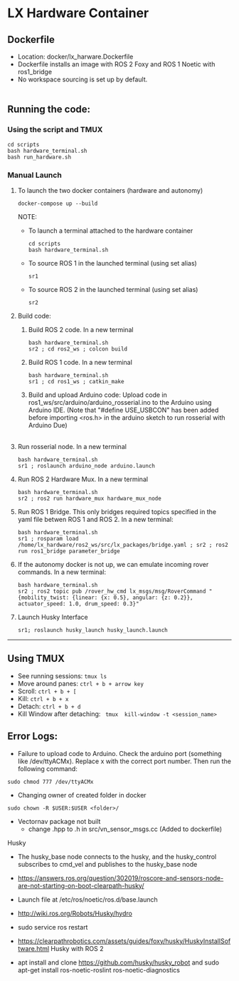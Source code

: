 # LX Hardware Container

## Dockerfile
- Location: docker/lx_harware.Dockerfile
- Dockerfile installs an image with ROS 2 Foxy and ROS 1 Noetic with ros1_bridge
- No workspace sourcing is set up by default.
<br> <br>


## Running the code:
### Using the script and TMUX 
```
cd scripts
bash hardware_terminal.sh
bash run_hardware.sh
```

### Manual Launch
1. To launch the two docker containers (hardware and autonomy) 
    ```
    docker-compose up --build
    ```

    NOTE: 
    - To launch a terminal attached to the hardware container
        ```
        cd scripts
        bash hardware_terminal.sh
        ```

    - To source ROS 1 in the launched terminal (using set alias)
        ``` 
        sr1
        ```
    - To source ROS 2 in the launched terminal (using set alias)
        ```
        sr2
        ```

2. Build code:
    1. Build ROS 2 code. In a new terminal
        ```
        bash hardware_terminal.sh
        sr2 ; cd ros2_ws ; colcon build
        ```
    2. Build ROS 1 code. In a new terminal
        ```
        bash hardware_terminal.sh
        sr1 ; cd ros1_ws ; catkin_make
        ```
    3. Build and upload Arduino code: Upload code in ros1_ws/src/arduino/arduino_rosserial.ino to the Arduino using Arduino IDE. (Note that "#define USE_USBCON" has been added before importing <ros.h> in the arduino sketch to run rosserial with Arduino Due) <br> <br>

2. Run rosserial node. In a new terminal
    ```
    bash hardware_terminal.sh
    sr1 ; roslaunch arduino_node arduino.launch
    ```

3. Run ROS 2 Hardware Mux. In a new terminal
    ```
    bash hardware_terminal.sh
    sr2 ; ros2 run hardware_mux hardware_mux_node
    ```

4. Run ROS 1 Bridge. This only bridges required topics specified in the yaml file betwen ROS 1 and ROS 2. In a new terminal:
    ```
    bash hardware_terminal.sh
    sr1 ; rosparam load /home/lx_hardware/ros2_ws/src/lx_packages/bridge.yaml ; sr2 ; ros2 run ros1_bridge parameter_bridge
    ```

5. If the autonomy docker is not up, we can emulate incoming rover commands. In a new terminal:
    ```
    bash hardware_terminal.sh
    sr2 ; ros2 topic pub /rover_hw_cmd lx_msgs/msg/RoverCommand "{mobility_twist: {linear: {x: 0.5}, angular: {z: 0.2}}, actuator_speed: 1.0, drum_speed: 0.3}"
    ```
6. Launch Husky Interface
    ```
    sr1; roslaunch husky_launch husky_launch.launch
    ```


<hr>

## Using TMUX
- See running sessions: ``` tmux ls ```
- Move around panes: ``` ctrl + b + arrow key ```
- Scroll: ``` ctrl + b + [ ```
- Kill: ``` ctrl + b + x ```
- Detach: ``` ctrl + b + d ```
- Kill Window after detaching: ``` tmux  kill-window -t <session_name>```

## Error Logs:
- Failure to upload code to Arduino. Check the arduino port (something like /dev/ttyACMx). Replace x with the correct port number. Then run the following command:
```
sudo chmod 777 /dev/ttyACMx
```
- Changing owner of created folder in docker
```
sudo chown -R $USER:$USER <folder>/
```
- Vectornav package not built
    - change .hpp to .h in src/vn_sensor_msgs.cc (Added to dockerfile)

Husky
- The husky_base node connects to the husky, and the husky_control subscribes to cmd_vel and publishes to the husky_base node
- https://answers.ros.org/question/302019/roscore-and-sensors-node-are-not-starting-on-boot-clearpath-husky/
- Launch file at /etc/ros/noetic/ros.d/base.launch
- http://wiki.ros.org/Robots/Husky/hydro
- sudo service ros restart
- https://clearpathrobotics.com/assets/guides/foxy/husky/HuskyInstallSoftware.html Husky with ROS 2

- apt install and clone https://github.com/husky/husky_robot and sudo apt-get install ros-noetic-roslint ros-noetic-diagnostics